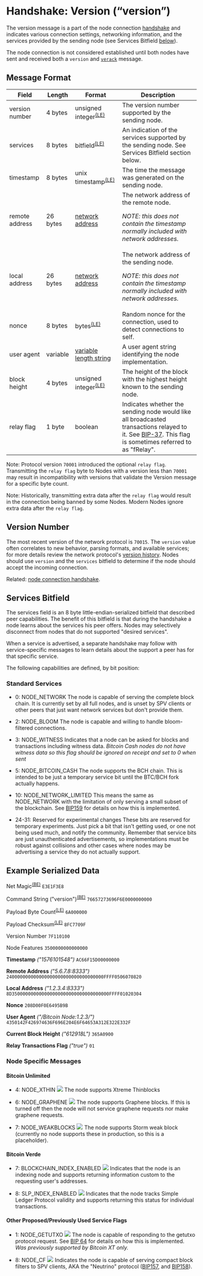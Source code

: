 
# Handshake: Version (“version”)

The version message is a part of the node connection [handshake](/protocol/network/node-handshake) and indicates various connection settings, networking information, and the services provided by the sending node (see Services Bitfield [below](#services-bitfield)).

The node connection is not considered established until both nodes have sent and received both a `version` and [`verack`](/protocol/network/messages/verack) message.

## Message Format

| Field | Length | Format | Description |
|--|--|--|--|
| version number | 4 bytes | unsigned integer<sup>[(LE)](/protocol/misc/endian/little)</sup> | The version number supported by the sending node. |
| services | 8 bytes | bitfield<sup>[(LE)](/protocol/misc/endian/little)</sup> | An indication of the services supported by the sending node.  See Services Bitfield section below. |
| timestamp | 8 bytes | unix timestamp<sup>[(LE)](/protocol/misc/endian/little)</sup> | The time the message was generated on the sending node. |
| remote address | 26 bytes | [network address](/protocol/formats/network-address) | The network address of the remote node.  <p>_NOTE: this does not contain the timestamp normally included with network addresses._</p> |
| local address | 26 bytes | [network address](/protocol/formats/network-address) | The network address of the sending node. <p>_NOTE: this does not contain the timestamp normally included with network addresses._</p> |
| nonce | 8 bytes | bytes<sup>[(LE)](/protocol/misc/endian/little)</sup> | Random nonce for the connection, used to detect connections to self. |
| user agent | variable | [variable length string](/protocol/formats/variable-length-string) | A user agent string identifying the node implementation. |
| block height | 4 bytes | unsigned integer<sup>[(LE)](/protocol/misc/endian/little)</sup> | The height of the block with the highest height known to the sending node. |
| relay flag | 1 byte | boolean | Indicates whether the sending node would like all broadcasted transactions relayed to it.  See [BIP-37](/protocol/forks/bip-0037).  This flag is sometimes referred to as "fRelay". |

Note: Protocol version `70001` introduced the optional `relay flag`.
Transmitting the `relay flag` byte to Nodes with a version less than `70001` may result in incompatibility with versions that validate the Version message for a specific byte count.

Note: Historically, transmitting extra data after the `relay flag` would result in the connection being banned by some Nodes.
Modern Nodes ignore extra data after the `relay flag`.


## Version Number

The most recent version of the network protocol is `70015`.
The `version` value often correlates to new behavior, parsing formats, and available services; for more details review the network protocol's [version history](/history/protocol-version).
Nodes should use `version` and the `services` bitfield to determine if the node should accept the incoming connection.

Related: [node connection handshake](/protocol/network/node-handshake).

## Services Bitfield

The services field is an 8 byte little-endian-serialized bitfield that described peer capabilities. The benefit of this bitfield is that during the handshake a node learns about the services his peer offers. Nodes may selectively disconnect from nodes that do not supported "desired services".

When a service is advertised, a separate handshake may follow with service-specific messages to learn details about the support a peer has for that specific service.

The following capabilities are defined, by bit position:

### Standard Services
* 0: NODE_NETWORK
	The node is capable of serving the complete block chain.
It is currently set by all full nodes, and is unset by SPV clients or other peers that just want network services but don't provide them.

* 2: NODE_BLOOM
	The node is capable and willing to handle bloom-filtered connections.

* 3: NODE_WITNESS
	Indicates that a node can be asked for blocks and transactions including witness data.
	*Bitcoin Cash nodes do not have witness data so this flag should be ignored on receipt and set to 0 when sent*

* 5: NODE_BITCOIN_CASH
	The node supports the BCH chain.
This is intended to be just a temporary service bit until the BTC/BCH fork actually happens.

* 10: NODE_NETWORK_LIMITED
	This means the same as NODE_NETWORK with the limitation of only serving a small subset of the blockchain.
See [BIP159](/protocol/forks/bip-0159) for details on how this is implemented.


* 24-31: Reserved for experimental changes
	These bits are reserved for temporary experiments.
Just pick a bit that isn't getting used, or one not being used much, and notify the community.
Remember that service bits are just unauthenticated advertisements, so implementations must be robust against collisions and other cases where nodes may be advertising a service they do not actually support.

## Example Serialized Data

Net Magic<sup>[(BE)](/protocol/misc/endian/little)</sup>
`E3E1F3E8`

Command String ("version")<sup>[(BE)](/protocol/misc/endian/big)</sup>
`76657273696F6E0000000000`

Payload Byte Count<sup>[(LE)](/protocol/misc/endian/little)</sup>
`6A000000`

Payload Checksum<sup>[(LE)](/protocol/network/messages/message-checksum)</sup>
`8FC7709F`

Version Number
`7F110100`

Node Features
`3500000000000000`

**Timestamp** *("1576101548")*
`AC66F15D00000000`

**Remote Address** *("5.6.7.8:8333")*
`240000000000000000000000000000000000FFFF0506070820`

**Local Address** *("1.2.3.4:8333")*
`8D350000000000000000000000000000000000FFFF01020304`

**Nonce**
`208D00F0E6495B9B`

**User Agent** *("/Bitcoin Node:1.2.3/")*
`4350142F426974636F696E204E6F64653A312E322E332F`

**Current Block Height** *("612918L")*
`365A0900`

**Relay Transactions Flag** *("true")*
`01`


### Node Specific Messages

#### Bitcoin Unlimited

* 4: NODE_XTHIN  <img src="/_static_/images/warning.png" />
	The node supports Xtreme Thinblocks

* 6: NODE_GRAPHENE <img src="/_static_/images/warning.png" />
  The node supports Graphene blocks.
If this is turned off then the node will not service graphene requests nor make graphene requests.

* 7: NODE_WEAKBLOCKS <img src="/_static_/images/warning.png" />
  The node supports Storm weak block (currently no node supports these in production, so this is a placeholder).


#### Bitcoin Verde

* 7: BLOCKCHAIN_INDEX_ENABLED <img src="/_static_/images/warning.png" />
	Indicates that the node is an indexing node and supports returning information custom to the requesting user's addresses.

* 8: SLP_INDEX_ENABLED <img src="/_static_/images/warning.png" />
	Indicates that the node tracks Simple Ledger Protocol validity and supports returning this status for individual transactions.

#### Other Proposed/Previously Used Service Flags

* 1: NODE_GETUTXO <img src="/_static_/images/warning.png" />
The node is capable of responding to the getutxo protocol request.
See [BIP 64](/protocol/forks/unimplemented/bip-0064) for details on how this is implemented.
_Was previously supported by Bitcoin XT only._

* 8: NODE_CF <img src="/_static_/images/warning.png" />
	Indicates the node is capable of serving compact block filters to SPV clients, AKA the "Neutrino" protocol ([BIP157](/protocol/forks/bip-0157), and [BIP158](/protocol/forks/bip-0158)).
